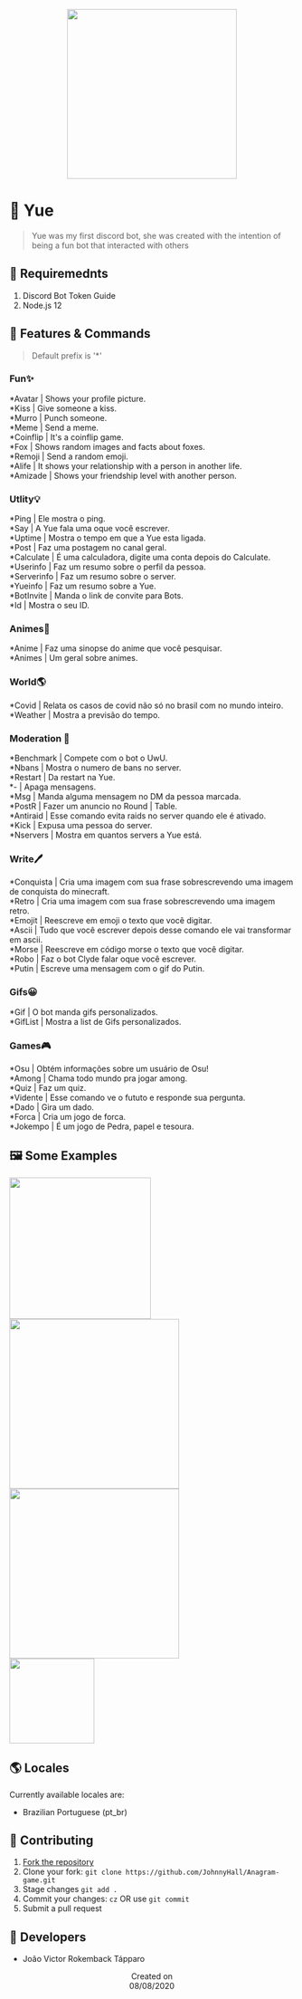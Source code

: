 <p align="center">
  <img src="https://i.imgur.com/ZSifSPK.png" height='300'/>
</p>

# 🍭 Yue
> Yue was my first discord bot, she was created with the intention of being a fun bot that interacted with others

## 📜 Requiremednts
1. Discord Bot Token Guide
2. Node.js 12

## 📝 Features & Commands
> Default prefix is '*'

### Fun✨
*Avatar | Shows your profile picture.<br>
*Kiss | Give someone a kiss.<br>
*Murro | Punch someone.<br>
*Meme | Send a meme.<br>
*Coinflip | It's a coinflip game.<br>
*Fox | Shows random images and facts about foxes.<br>
*Remoji | Send a random emoji.<br>
*Alife | It shows your relationship with a person in another life.<br>
*Amizade | Shows your friendship level with another person.<br>

### Utlity💡
*Ping | Ele mostra o ping.<br>
*Say | A Yue fala uma oque você escrever.<br>
*Uptime | Mostra o tempo em que a Yue esta ligada.<br>
*Post | Faz uma postagem no canal geral.<br>
*Calculate | É uma calculadora, digite uma conta depois do Calculate.<br>
*Userinfo | Faz um resumo sobre o perfil da pessoa.<br>
*Serverinfo | Faz um resumo sobre o server.<br>
*Yueinfo | Faz um resumo sobre a Yue.<br>
*BotInvite | Manda o link de convite para Bots.<br>
*Id | Mostra o seu ID.<br>

### Animes🎌
*Anime | Faz uma sinopse do anime que você pesquisar.<br>
*Animes | Um geral sobre animes.<br>

### World🌎
*Covid | Relata os casos de covid não só no brasil com no mundo inteiro.<br>
*Weather | Mostra a previsão do tempo.<br>

### Moderation 💬
*Benchmark | Compete com o bot o UwU.<br>
*Nbans | Mostra o numero de bans no server.<br>
*Restart | Da restart na Yue.<br>
*- | Apaga mensagens.<br>
*Msg | Manda alguma mensagem no DM da pessoa marcada.<br>
*PostR | Fazer um anuncio no Round | Table.<br>
*Antiraid | Esse comando evita raids no server quando ele é ativado.<br>
*Kick | Expusa uma pessoa do server.<br>
*Nservers | Mostra em quantos servers a Yue está.<br>

### Write🖊️
*Conquista | Cria uma imagem com sua frase sobrescrevendo uma imagem de conquista do minecraft.<br>
*Retro | Cria uma imagem com sua frase sobrescrevendo uma imagem retro.<br>
*Emojit | Reescreve em emoji o texto que você digitar.<br>
*Ascii | Tudo que você escrever depois desse comando ele vai transformar em ascii.<br>
*Morse | Reescreve em código morse o texto que você digitar.<br>
*Robo | Faz o bot Clyde falar oque você escrever.<br>
*Putin | Escreve uma mensagem com o gif do Putin.<br>

### Gifs😀
*Gif | O bot manda gifs personalizados.<br>
*GifList | Mostra a list de Gifs personalizados.<br>

### Games🎮
*Osu | Obtém informações sobre um usuário de Osu!<br>
*Among | Chama todo mundo pra jogar among.<br>
*Quiz | Faz um quiz.<br>
*Vidente | Esse comando ve o fututo e responde sua pergunta.<br>
*Dado | Gira um dado.<br>
*Forca | Cria um jogo de forca.<br>
*Jokempo | É um jogo de Pedra, papel e tesoura.<br>

## 🖼️ Some Examples
  <img src="https://i.imgur.com/PsxGxMN.png" height='250'/><br>
  <img src="https://i.imgur.com/mIt0IG5.png" height='300'/><br>
  <img src="https://i.imgur.com/LuRAABM.png" height='300'/><br>
  <img src="https://i.imgur.com/GeXmPiY.png" height='150'/>
  
## 🌎 Locales
Currently available locales are:
- Brazilian Portuguese (pt_br)

## 🤝 Contributing
1. [Fork the repository](https://github.com/JohnnyHall/Anagram-game/fork)
2. Clone your fork: `git clone https://github.com/JohnnyHall/Anagram-game.git`
3. Stage changes `git add .`
4. Commit your changes: `cz` OR use `git commit`
5. Submit a pull request

## 👤 Developers
 - João Victor Rokemback Tápparo

<p align="center">
  Created on <br>
  08/08/2020
</p>
